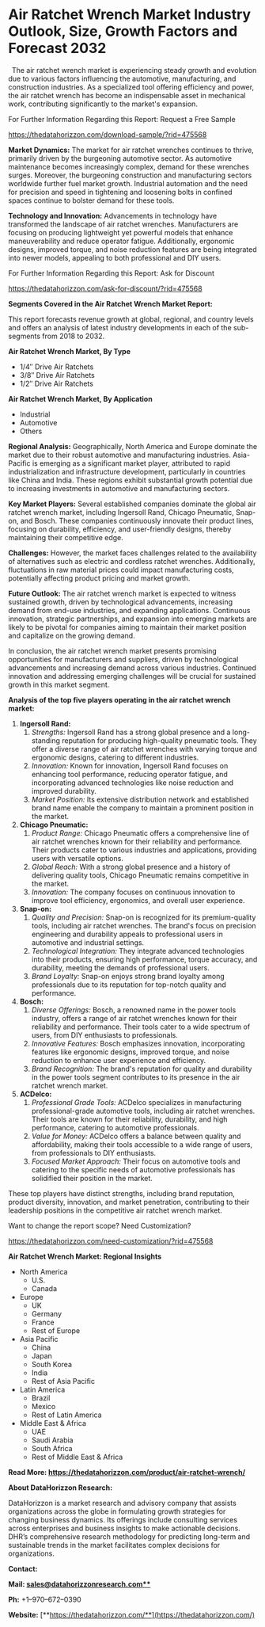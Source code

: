 ﻿# **Air Ratchet Wrench Market Industry Outlook, Size, Growth Factors and Forecast 2032**
` `The air ratchet wrench market is experiencing steady growth and evolution due to various factors influencing the automotive, manufacturing, and construction industries. As a specialized tool offering efficiency and power, the air ratchet wrench has become an indispensable asset in mechanical work, contributing significantly to the market's expansion.

For Further Information Regarding this Report: Request a Free Sample

<https://thedatahorizzon.com/download-sample/?rid=475568>

**Market Dynamics:** The market for air ratchet wrenches continues to thrive, primarily driven by the burgeoning automotive sector. As automotive maintenance becomes increasingly complex, demand for these wrenches surges. Moreover, the burgeoning construction and manufacturing sectors worldwide further fuel market growth. Industrial automation and the need for precision and speed in tightening and loosening bolts in confined spaces continue to bolster demand for these tools.

**Technology and Innovation:** Advancements in technology have transformed the landscape of air ratchet wrenches. Manufacturers are focusing on producing lightweight yet powerful models that enhance maneuverability and reduce operator fatigue. Additionally, ergonomic designs, improved torque, and noise reduction features are being integrated into newer models, appealing to both professional and DIY users.

For Further Information Regarding this Report: Ask for Discount

<https://thedatahorizzon.com/ask-for-discount/?rid=475568>



**Segments Covered in the Air Ratchet Wrench Market Report:**

This report forecasts revenue growth at global, regional, and country levels and offers an analysis of latest industry developments in each of the sub-segments from 2018 to 2032.

**Air Ratchet Wrench Market, By Type**

- 1/4″ Drive Air Ratchets
- 3/8″ Drive Air Ratchets
- 1/2″ Drive Air Ratchets

**Air Ratchet Wrench Market, By Application**

- Industrial
- Automotive
- Others

**Regional Analysis:** Geographically, North America and Europe dominate the market due to their robust automotive and manufacturing industries. Asia-Pacific is emerging as a significant market player, attributed to rapid industrialization and infrastructure development, particularly in countries like China and India. These regions exhibit substantial growth potential due to increasing investments in automotive and manufacturing sectors.

**Key Market Players:** Several established companies dominate the global air ratchet wrench market, including Ingersoll Rand, Chicago Pneumatic, Snap-on, and Bosch. These companies continuously innovate their product lines, focusing on durability, efficiency, and user-friendly designs, thereby maintaining their competitive edge.

**Challenges:** However, the market faces challenges related to the availability of alternatives such as electric and cordless ratchet wrenches. Additionally, fluctuations in raw material prices could impact manufacturing costs, potentially affecting product pricing and market growth.

**Future Outlook:** The air ratchet wrench market is expected to witness sustained growth, driven by technological advancements, increasing demand from end-use industries, and expanding applications. Continuous innovation, strategic partnerships, and expansion into emerging markets are likely to be pivotal for companies aiming to maintain their market position and capitalize on the growing demand.

In conclusion, the air ratchet wrench market presents promising opportunities for manufacturers and suppliers, driven by technological advancements and increasing demand across various industries. Continued innovation and addressing emerging challenges will be crucial for sustained growth in this market segment.

**Analysis of the top five players operating in the air ratchet wrench market:**

1. **Ingersoll Rand:**
   1. *Strengths:* Ingersoll Rand has a strong global presence and a long-standing reputation for producing high-quality pneumatic tools. They offer a diverse range of air ratchet wrenches with varying torque and ergonomic designs, catering to different industries.
   1. *Innovation:* Known for innovation, Ingersoll Rand focuses on enhancing tool performance, reducing operator fatigue, and incorporating advanced technologies like noise reduction and improved durability.
   1. *Market Position:* Its extensive distribution network and established brand name enable the company to maintain a prominent position in the market.
1. **Chicago Pneumatic:**
   1. *Product Range:* Chicago Pneumatic offers a comprehensive line of air ratchet wrenches known for their reliability and performance. Their products cater to various industries and applications, providing users with versatile options.
   1. *Global Reach:* With a strong global presence and a history of delivering quality tools, Chicago Pneumatic remains competitive in the market.
   1. *Innovation:* The company focuses on continuous innovation to improve tool efficiency, ergonomics, and overall user experience.
1. **Snap-on:**
   1. *Quality and Precision:* Snap-on is recognized for its premium-quality tools, including air ratchet wrenches. The brand's focus on precision engineering and durability appeals to professional users in automotive and industrial settings.
   1. *Technological Integration:* They integrate advanced technologies into their products, ensuring high performance, torque accuracy, and durability, meeting the demands of professional users.
   1. *Brand Loyalty:* Snap-on enjoys strong brand loyalty among professionals due to its reputation for top-notch quality and performance.
1. **Bosch:**
   1. *Diverse Offerings:* Bosch, a renowned name in the power tools industry, offers a range of air ratchet wrenches known for their reliability and performance. Their tools cater to a wide spectrum of users, from DIY enthusiasts to professionals.
   1. *Innovative Features:* Bosch emphasizes innovation, incorporating features like ergonomic designs, improved torque, and noise reduction to enhance user experience and efficiency.
   1. *Brand Recognition:* The brand's reputation for quality and durability in the power tools segment contributes to its presence in the air ratchet wrench market.
1. **ACDelco:**
   1. *Professional Grade Tools:* ACDelco specializes in manufacturing professional-grade automotive tools, including air ratchet wrenches. Their tools are known for their reliability, durability, and high performance, catering to automotive professionals.
   1. *Value for Money:* ACDelco offers a balance between quality and affordability, making their tools accessible to a wide range of users, from professionals to DIY enthusiasts.
   1. *Focused Market Approach:* Their focus on automotive tools and catering to the specific needs of automotive professionals has solidified their position in the market.

These top players have distinct strengths, including brand reputation, product diversity, innovation, and market penetration, contributing to their leadership positions in the competitive air ratchet wrench market.

Want to change the report scope? Need Customization?

<https://thedatahorizzon.com/need-customization/?rid=475568>





**Air Ratchet Wrench Market: Regional Insights**

- North America
  - U.S.
  - Canada
- Europe
  - UK
  - Germany
  - France
  - Rest of Europe
- Asia Pacific
  - China
  - Japan
  - South Korea
  - India
  - Rest of Asia Pacific
- Latin America
  - Brazil
  - Mexico
  - Rest of Latin America
- Middle East & Africa
  - UAE
  - Saudi Arabia
  - South Africa
  - Rest of Middle East & Africa

**Read More: https://thedatahorizzon.com/product/air-ratchet-wrench/**

**About DataHorizzon Research:**

DataHorizzon is a market research and advisory company that assists organizations across the globe in formulating growth strategies for changing business dynamics. Its offerings include consulting services across enterprises and business insights to make actionable decisions. DHR’s comprehensive research methodology for predicting long-term and sustainable trends in the market facilitates complex decisions for organizations.

**Contact:**

**Mail: [sales@datahorizzonresearch.com**](mailto:sales@datahorizzonresearch.com)**

**Ph:** +1–970–672–0390

**Website:** [**https://thedatahorizzon.com/**](https://thedatahorizzon.com/)


